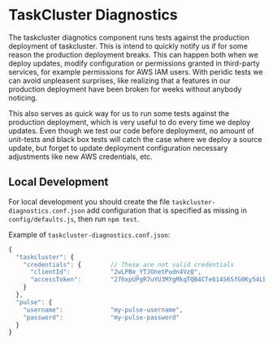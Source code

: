 TaskCluster Diagnostics
=======================

The taskcluster diagnotics component runs tests against the production
deployment of taskcluster. This is intend to quickly notify us if for some
reason the production deployment breaks. This can happen both when we deploy
updates, modify configuration or permissions granted in third-party services,
for example permissions for AWS IAM users. With peridic tests we can avoid
unpleasent surprises, like realizing that a features in our production
deployment have been broken for weeks without anybody noticing.

This also serves as quick way for us to run some tests against the production
deployment, which is very useful to do every time we deploy updates. Even though
we test our code before deployment, no amount of unit-tests and black box tests
will catch the case where we deploy a source update, but forget to update
deployment configuration necessary adjustments like new AWS credentials, etc.


Local Development
-----------------
For local development you should create the file
`taskcluster-diagnostics.conf.json` add configuration that is specified as
missing in `config/defaults.js`, then run `npm test`.

Example of `taskcluster-diagnostics.conf.json`:
```js
{
  "taskcluster": {
    "credentials": {        // These are not valid credentials
      "clientId":           "2wLPBe_YTJOnetPudn4VzQ",
      "accessToken":        "27hxpUPgR7uYU3MYgMkqTQB4CTe614S6SfG0Ky54Lbew"
    }
  },
  "pulse": {
    "username":             "my-pulse-username",
    "password":             "my-pulse-password"
  }
}
```

